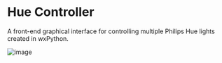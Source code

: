 Hue Controller
=============

A front-end graphical interface for controlling multiple Philips Hue lights created in wxPython.

![image](https://cloud.githubusercontent.com/assets/1907805/15662143/07892cd2-26bc-11e6-8943-a8b47579c30c.png)